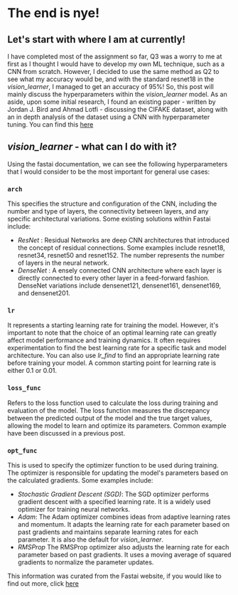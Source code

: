 # The end is nye!

## Let's start with where I am at currently!
I have completed most of the assignment so far, Q3 was a worry to me at first as I thought I would have to develop my own ML technique, such as a CNN from scratch. However, I decided to use the same method as Q2 to see what my accuracy would be, and with the standard resnet18 in the *vision_learner*, I managed to get an accuracy of 95%! So, this post will mainly discuss the hyperparameters within the *vision_learner* model. As an aside, upon some initial research, I found an existing paper - written by Jordan J. Bird and Ahmad Lotfi - discussing the CIFAKE dataset, along with an in depth analysis of the dataset using a CNN with hyperparameter tuning. You can find this [here](https://arxiv.org/pdf/2303.14126.pdf)

## *vision_learner* - what can I do with it?
Using the fastai documentation, we can see the following hyperparameters that I would consider to be the most important for general use cases:

### `arch`
This specifies the structure and configuration of the CNN, including the number and type of layers, the connectivity between layers, and any specific architectural variations. Some existing solutions within Fastai include:
- *ResNet* : Residual Networks are deep CNN architectures that introduced the concept of residual connections. Some examples include resnet18, resnet34, resnet50 and resnet152. The number represents the number of layers in the neural network.
- *DenseNet* : A ensely connected CNN architecture where each layer is directly connected to every other layer in a feed-forward fashion. DenseNet variations include densenet121, densenet161, densenet169, and densenet201.

### `lr`
It represents a starting learning rate for training the model. However, it's important to note that the choice of an optimal learning rate can greatly affect model performance and training dynamics. It often requires experimentation to find the best learning rate for a specific task and model architecture. You can also use *lr_find* to find an appropriate learning rate before training your model. A common starting point for learning rate is either 0.1 or 0.01.

### `loss_func`
Refers to the loss function used to calculate the loss during training and evaluation of the model. The loss function measures the discrepancy between the predicted output of the model and the true target values, allowing the model to learn and optimize its parameters. Common example have been discussed in a previous post.

### `opt_func`
This is used to specify the optimizer function to be used during training. The optimizer is responsible for updating the model's parameters based on the calculated gradients. Some examples include:
- *Stochastic Gradient Descent (SGD)*: The SGD optimizer performs gradient descent with a specified learning rate. It is a widely used optimizer for training neural networks.
- *Adam*: The Adam optimizer combines ideas from adaptive learning rates and momentum. It adapts the learning rate for each parameter based on past gradients and maintains separate learning rates for each parameter. It is also the default for *vision_learner*.
- *RMSProp* The RMSProp optimizer also adjusts the learning rate for each parameter based on past gradients. It uses a moving average of squared gradients to normalize the parameter updates.

This information was curated from the Fastai website, if you would like to find out more, click [here](https://medium.com/swlh/resnets-densenets-unets-6bbdbcfdf010#:~:text=Dense%20Net%20is%20the%20concept,remains%20in%20the%20final%20output.)
